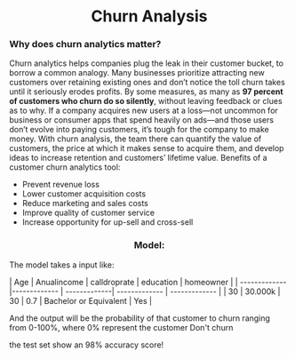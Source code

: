 <h1 align=center> Churn Analysis </h1>
<h3> Why does churn analytics matter? </h3>
<p>
Churn analytics helps companies plug the leak in their customer bucket, to borrow a common analogy. Many businesses prioritize attracting new customers over retaining existing ones and don’t notice the toll churn takes until it seriously erodes profits. By some measures, as many as <b> 97 percent of customers who churn do so silently</b>, without leaving feedback or clues as to why. If a company acquires new users at a loss—not uncommon for business or consumer apps that spend heavily on ads—and those users don’t evolve into paying customers, it’s tough for the company to make money. With churn analysis, the team there can quantify the value of customers, the price at which it makes sense to acquire them, and develop ideas to increase retention and customers’ lifetime value. Benefits of a customer churn analytics tool:
</p>
<ul>
  <li>Prevent revenue loss</li>
  <li>Lower customer acquisition costs</li>
  <li>Reduce marketing and sales costs</li>
  <li>Improve quality of customer service</li>
  <li>Increase opportunity for up-sell and cross-sell</li>
</ul>

<h3 align=center>Model:</h3>

<p>The model takes a input like:</p>
| Age | Anualincome | calldroprate | education | homeowner |
| -------------|------------- | -------------| ------------- | ------------- |
| 30 | 30.000k  | 30 | 0.7 | Bachelor or Equivalent | Yes | 

<p> And the output will be the probability of that customer to churn ranging from 0-100%, where 0% represent the customer Don't churn</p>

<p>the test set show an 98% accuracy score!</p>
